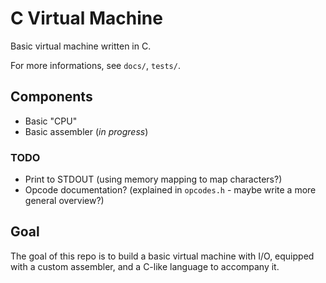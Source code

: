 # C Virtual Machine

Basic virtual machine written in C.

For more informations, see `docs/`, `tests/`.

## Components
- Basic "CPU"
- Basic assembler (*in progress*)

### TODO
- Print to STDOUT (using memory mapping to map characters?)
- Opcode documentation? (explained in `opcodes.h` - maybe write a more general overview?)

## Goal
The goal of this repo is to build a basic virtual machine with I/O, equipped with a custom assembler, and a C-like language to accompany it.